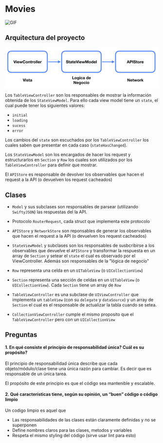 # Movies

![GIF](rappmovie.gif)

## Arquitectura del proyecto

![Diagram](diagram.png)

Los `TableViewController` son los responsables de mostrar la información obtenida de los `StateViewModel`. Para ello cada view model tiene un `state`, el cual puede tener los siguientes valores:

  - `initial`
  - `loading`
  - `sucess`
  - `error`

Los cambios del `state` son escuchados por los `TableViewController` los cuales saben que presentar en cada caso (`stateHasChanged`).

Los `StateViewModel` son los encargados de hacer los request y estructurarlos en `Section` y `Row` los cuales son utilizados por los `TableViewController` para definir que mostrar.

El `APIStore` es responsable de devolver los observables que hacen el request a la API (o devuelven los request cacheados)

## Clases

- `Model` y sus subclases son responsables de parsear (utilizando `SwiftyJSON`) las respuestas del la API.

- Protocolo `RouterRequest`, cada struct que implementa este protocolo 

- `APIStore` y `NetworkStore` son reponsables de generar los observables que hacen el request a la API (o devuelven los request cacheados)

- `StateViewModel` y subclases son los responsables de susbcribirse a los observables que devuelve el `APIStore` y transformar la respuesta en un array de `Section` y setear el `state` el cual es observado por el ViewController. Además son responsables de la "lógica de negocio"

- `Row` representa una celda en un `UITableView` (o `UICollectionView`)

- `Section` representa una sección de celdas en un `UITableView` (o `UICollectionView`). Cada `Section` tiene un array de `Row`

- `TableViewController` es una subclase de `UIViewController` que implementa un `tableView` (con su `delegate` y `dataSource`) y un array de `Section` el cual es el responsable de actualizar la tabla cuando se setea.

- `CollectionViewController` cumple el mismo proposito que el `TableViewController` pero con un `UICollectionView`

## Preguntas

#### 1. En qué consiste el principio de responsabilidad única? Cuál es su propósito?

El principio de responsabilidad única describe que cada objeto/módulo/clase tiene una única razón para cambiar. Es decir que es responsable de un única tarea. 

El propósito de este principio es que el código sea mantenible y escalable.

#### 2. Qué características tiene, según su opinión, un “buen” código o código limpio

Un codigo limpio es aquel que

- Las responsabilidades de las clases están claramente definidas y no se superponen
- Define nombres claros para las clases, metodos y variables
- Respeta el mismo styling del código (sirve usar lint para esto)
